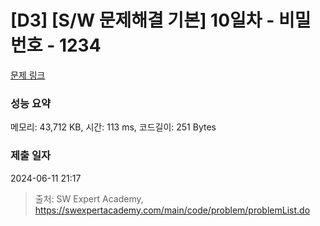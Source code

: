 # [D3] [S/W 문제해결 기본] 10일차 - 비밀번호 - 1234 

[문제 링크](https://swexpertacademy.com/main/code/problem/problemDetail.do?contestProbId=AV14_DEKAJcCFAYD) 

### 성능 요약

메모리: 43,712 KB, 시간: 113 ms, 코드길이: 251 Bytes

### 제출 일자

2024-06-11 21:17



> 출처: SW Expert Academy, https://swexpertacademy.com/main/code/problem/problemList.do